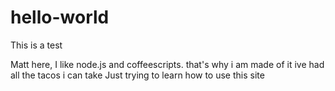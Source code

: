 # hello-world
This is a test

Matt here, I like node.js and coffeescripts. that's why i am made of it 
ive had all the tacos i can take 
Just trying to learn how to use this site

